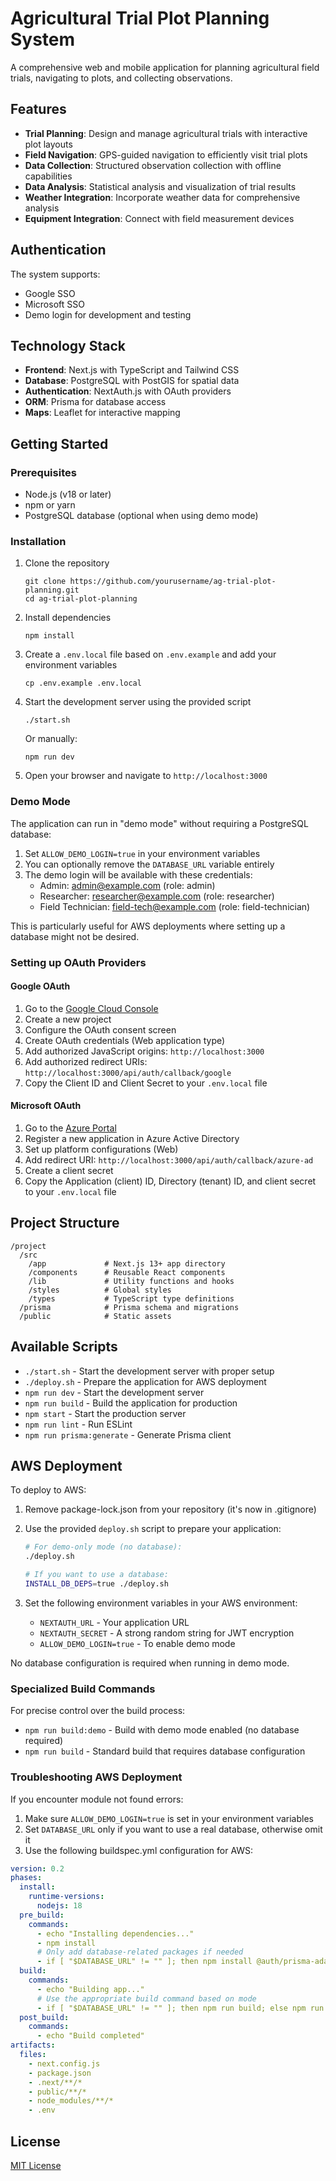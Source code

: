 # Agricultural Trial Plot Planning System

A comprehensive web and mobile application for planning agricultural field trials, navigating to plots, and collecting observations.

## Features

- **Trial Planning**: Design and manage agricultural trials with interactive plot layouts
- **Field Navigation**: GPS-guided navigation to efficiently visit trial plots
- **Data Collection**: Structured observation collection with offline capabilities
- **Data Analysis**: Statistical analysis and visualization of trial results
- **Weather Integration**: Incorporate weather data for comprehensive analysis
- **Equipment Integration**: Connect with field measurement devices

## Authentication

The system supports:
- Google SSO
- Microsoft SSO
- Demo login for development and testing

## Technology Stack

- **Frontend**: Next.js with TypeScript and Tailwind CSS
- **Database**: PostgreSQL with PostGIS for spatial data
- **Authentication**: NextAuth.js with OAuth providers
- **ORM**: Prisma for database access
- **Maps**: Leaflet for interactive mapping

## Getting Started

### Prerequisites

- Node.js (v18 or later)
- npm or yarn
- PostgreSQL database (optional when using demo mode)

### Installation

1. Clone the repository
   ```
   git clone https://github.com/yourusername/ag-trial-plot-planning.git
   cd ag-trial-plot-planning
   ```

2. Install dependencies
   ```
   npm install
   ```

3. Create a `.env.local` file based on `.env.example` and add your environment variables
   ```
   cp .env.example .env.local
   ```

4. Start the development server using the provided script
   ```
   ./start.sh
   ```
   Or manually:
   ```
   npm run dev
   ```

5. Open your browser and navigate to `http://localhost:3000`

### Demo Mode

The application can run in "demo mode" without requiring a PostgreSQL database:

1. Set `ALLOW_DEMO_LOGIN=true` in your environment variables
2. You can optionally remove the `DATABASE_URL` variable entirely
3. The demo login will be available with these credentials:
   - Admin: admin@example.com (role: admin)
   - Researcher: researcher@example.com (role: researcher)
   - Field Technician: field-tech@example.com (role: field-technician)

This is particularly useful for AWS deployments where setting up a database might not be desired.

### Setting up OAuth Providers

#### Google OAuth
1. Go to the [Google Cloud Console](https://console.cloud.google.com/)
2. Create a new project
3. Configure the OAuth consent screen
4. Create OAuth credentials (Web application type)
5. Add authorized JavaScript origins: `http://localhost:3000`
6. Add authorized redirect URIs: `http://localhost:3000/api/auth/callback/google`
7. Copy the Client ID and Client Secret to your `.env.local` file

#### Microsoft OAuth
1. Go to the [Azure Portal](https://portal.azure.com/)
2. Register a new application in Azure Active Directory
3. Set up platform configurations (Web)
4. Add redirect URI: `http://localhost:3000/api/auth/callback/azure-ad`
5. Create a client secret
6. Copy the Application (client) ID, Directory (tenant) ID, and client secret to your `.env.local` file

## Project Structure

```
/project
  /src
    /app             # Next.js 13+ app directory
    /components      # Reusable React components
    /lib             # Utility functions and hooks
    /styles          # Global styles
    /types           # TypeScript type definitions
  /prisma            # Prisma schema and migrations
  /public            # Static assets
```

## Available Scripts

- `./start.sh` - Start the development server with proper setup
- `./deploy.sh` - Prepare the application for AWS deployment
- `npm run dev` - Start the development server
- `npm run build` - Build the application for production
- `npm start` - Start the production server
- `npm run lint` - Run ESLint
- `npm run prisma:generate` - Generate Prisma client

## AWS Deployment

To deploy to AWS:

1. Remove package-lock.json from your repository (it's now in .gitignore)
2. Use the provided `deploy.sh` script to prepare your application:
   ```bash
   # For demo-only mode (no database):
   ./deploy.sh

   # If you want to use a database:
   INSTALL_DB_DEPS=true ./deploy.sh
   ```

3. Set the following environment variables in your AWS environment:
   - `NEXTAUTH_URL` - Your application URL
   - `NEXTAUTH_SECRET` - A strong random string for JWT encryption
   - `ALLOW_DEMO_LOGIN=true` - To enable demo mode

No database configuration is required when running in demo mode.

### Specialized Build Commands

For precise control over the build process:

- `npm run build:demo` - Build with demo mode enabled (no database required)
- `npm run build` - Standard build that requires database configuration

### Troubleshooting AWS Deployment

If you encounter module not found errors:
1. Make sure `ALLOW_DEMO_LOGIN=true` is set in your environment variables
2. Set `DATABASE_URL` only if you want to use a real database, otherwise omit it
3. Use the following buildspec.yml configuration for AWS:

```yaml
version: 0.2
phases:
  install:
    runtime-versions:
      nodejs: 18
  pre_build:
    commands:
      - echo "Installing dependencies..."
      - npm install
      # Only add database-related packages if needed
      - if [ "$DATABASE_URL" != "" ]; then npm install @auth/prisma-adapter@latest; fi
  build:
    commands:
      - echo "Building app..."
      # Use the appropriate build command based on mode
      - if [ "$DATABASE_URL" != "" ]; then npm run build; else npm run build:demo; fi
  post_build:
    commands:
      - echo "Build completed"
artifacts:
  files:
    - next.config.js
    - package.json
    - .next/**/*
    - public/**/*
    - node_modules/**/*
    - .env
```

## License

[MIT License](LICENSE)